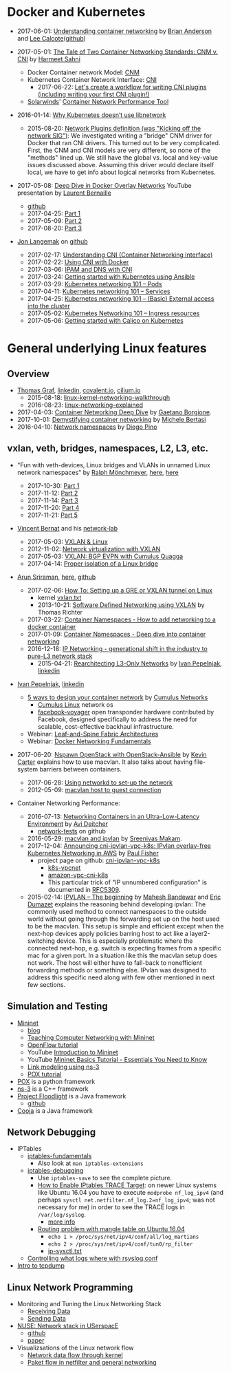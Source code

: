 
# Docker and Kubernetes

* 2017-06-01: [Understanding container networking](https://www.oreilly.com/ideas/understanding-container-networking) by [Brian Anderson](https://medium.com/@branderlog) and [Lee Calcote](https://en.wikipedia.org/wiki/Lee_Calcote)([github](https://github.com/leecalcote))
* 2017-05-01: [The Tale of Two Container Networking Standards: CNM v. CNI](http://www.nuagenetworks.net/blog/container-networking-standards/) by [Harmeet Sahni](https://www.linkedin.com/in/harmeetsahni/)
  * Docker Container network Model: [CNM](https://github.com/docker/libnetwork/blob/master/docs/design.md)
  * Kubernetes Container Network Interface: [CNI](https://github.com/containernetworking/cni)
    * 2017-06-22: [Let's create a workflow for writing CNI plugins (including writing your first CNI plugin!)](http://dougbtv.com/nfvpe/2017/06/22/cni-tutorial/)
  * [Solarwinds](https://github.com/solarwinds)' [Container Network Performance Tool](https://github.com/solarwinds/containers/tree/master/cnpt)
* 2016-01-14: [Why Kubernetes doesn’t use libnetwork](http://blog.kubernetes.io/2016/01/why-Kubernetes-doesnt-use-libnetwork.html)
  * 2015-08-20: [Network Plugins definition (was "Kicking off the network SIG")](https://groups.google.com/forum/#!topic/kubernetes-sig-network/5MWRPxsURUw): We investigated writing a "bridge" CNM driver for Docker that ran CNI drivers. This turned out to be very complicated. First, the CNM and CNI models are very different, so none of the "methods" lined up. We still have the global vs. local and key-value issues discussed above. Assuming this driver would declare itself local, we have to get info about logical networks from Kubernetes.

* 2017-05-08: [Deep Dive in Docker Overlay Networks](https://www.youtube.com/watch?v=b3XDl0YsVsg) YouTube presentation by [Laurent Bernaille](https://github.com/lbernail)
  * [github](https://github.com/lbernail/dockeroverlays)
  * 2017-04-25: [Part 1](http://techblog.d2-si.eu/2017/04/25/deep-dive-into-docker-overlay-networks-part-1.html)
  * 2017-05-09: [Part 2](http://techblog.d2-si.eu/2017/05/09/deep-dive-into-docker-overlay-networks-part-2.html)
  * 2017-08-20: [Part 3](http://techblog.d2-si.eu/2017/08/20/deep-dive-into-docker-overlay-networks-part-3.html)


* [Jon Langemak](http://www.dasblinkenlichten.com/test/) on [github](https://github.com/jonlangemak)
  * 2017-02-17: [Understanding CNI (Container Networking Interface)](http://www.dasblinkenlichten.com/understanding-cni-container-networking-interface/)
  * 2017-02-22: [Using CNI with Docker](http://www.dasblinkenlichten.com/using-cni-docker/)
  * 2017-03-06: [IPAM and DNS with CNI](http://www.dasblinkenlichten.com/ipam-dns-cni/)
  * 2017-03-24: [Getting started with Kubernetes using Ansible](http://www.dasblinkenlichten.com/getting-started-kubernetes-using-ansible/)
  * 2017-03-29: [Kubernetes networking 101 – Pods](http://www.dasblinkenlichten.com/kubernetes-networking-101-pods/)
  * 2017-04-11: [Kubernetes networking 101 – Services](http://www.dasblinkenlichten.com/kubernetes-networking-101-services/)
  * 2017-04-25: [Kubernetes networking 101 – (Basic) External access into the cluster](http://www.dasblinkenlichten.com/kubernetes-networking-101-basic-external-access-into-the-cluster/)
  * 2017-05-02: [Kubernetes Networking 101 – Ingress resources](http://www.dasblinkenlichten.com/kubernetes-networking-101-ingress-resources/)
  * 2017-05-06: [Getting started with Calico on Kubernetes](http://www.dasblinkenlichten.com/getting-started-with-calico-on-kubernetes/)


# General underlying Linux features

## Overview

* [Thomas Graf](https://github.com/tgraf), [linkedin](https://www.linkedin.com/in/thomas-graf-73104547/?locale=de_DE), [covalent.io](http://covalent.io/), [cilium.io](https://www.cilium.io/)
  * 2015-08-18: [linux-kernel-networking-walkthrough](https://www.slideshare.net/ThomasGraf5/linuxcon-2015-linux-kernel-networking-walkthrough)
  * 2016-08-23: [linux-networking-explained](https://www.slideshare.net/ThomasGraf5/linux-networking-explained)
* 2017-04-03: [Container Networking Deep Dive](http://events.linuxfoundation.org/sites/events/files/slides/Container%20Networking%20Deep%20Dive.pdf) by [Gaetano Borgione](https://www.linkedin.com/in/gaetano-borgione-2392bb1/).
* 2017-10-01: [Demystifying container networking](http://blog.mbrt.it/2017-10-01-demystifying-container-networking/) by [Michele Bertasi](https://github.com/mbrt)
* 2016-04-10: [Network namespaces](https://blogs.igalia.com/dpino/2016/04/10/network-namespaces/) by [Diego Pino](https://github.com/dpino)

## vxlan, veth, bridges, namespaces, L2, L3, etc.

* "Fun with veth-devices, Linux bridges and VLANs in unnamed Linux network namespaces" by [Ralph Mönchmeyer](http://linux-blog.anracom.com/impressum/), [here](http://docplayer.org/18603064-Dr-ralph-moenchmeyer.html), [here](https://www.xing.com/profile/Ralph_Moenchmeyer)
  * 2017-10-30: [Part 1](http://linux-blog.anracom.com/2017/10/30/fun-with-veth-devices-in-unnamed-linux-network-namespaces-i/)
  * 2017-11-12: [Part 2](http://linux-blog.anracom.com/2017/11/12/fun-with-veth-devices-linux-bridges-and-vlans-in-unnamed-linux-network-namespaces-ii/)
  * 2017-11-14: [Part 3](http://linux-blog.anracom.com/2017/11/14/fun-with-veth-devices-linux-bridges-and-vlans-in-unnamed-linux-network-namespaces-iii/)
  * 2017-11-20: [Part 4](http://linux-blog.anracom.com/2017/11/20/fun-with-veth-devices-linux-bridges-and-vlans-in-unnamed-linux-network-namespaces-iv/)
  * 2017-11-21: [Part 5](http://linux-blog.anracom.com/2017/11/21/fun-with-veth-devices-linux-bridges-and-vlans-in-unnamed-linux-network-namespaces-v/)


* [Vincent Bernat](https://github.com/vincentbernat) and his [network-lab](https://github.com/vincentbernat/network-lab)
  * 2017-05-03: [VXLAN & Linux](https://vincent.bernat.im/en/blog/2017-vxlan-linux)
  * 2012-11-02: [Network virtualization with VXLAN](https://vincent.bernat.im/en/blog/2012-multicast-vxlan)
  * 2017-05-03: [VXLAN: BGP EVPN with Cumulus Quagga](https://vincent.bernat.im/en/blog/2017-vxlan-bgp-evpn)
  * 2017-04-14: [Proper isolation of a Linux bridge](https://vincent.bernat.im/en/blog/2017-linux-bridge-isolation)


* [Arun Sriraman](http://blog.arunsriraman.com/), [here](http://www.arunsriraman.com/), [github](https://github.com/sarun87)
  * 2017-02-06: [How To: Setting up a GRE or VXLAN tunnel on Linux](http://blog.arunsriraman.com/2017/02/how-to-setting-up-gre-or-vxlan-tunnel.html)
    * kernel [vxlan.txt](https://www.kernel.org/doc/Documentation/networking/vxlan.txt)
    * 2013-10-21: [Software Defined Networking using VXLAN](http://events.linuxfoundation.org/sites/events/files/slides/2013-linuxcon.pdf) by Thomas Richter
  * 2017-03-22: [Container Namespaces - How to add networking to a docker container](http://blog.arunsriraman.com/2017/03/container-namespaces-how-to-add.html)
  * 2017-01-09: [Container Namespaces - Deep dive into container networking](http://blog.arunsriraman.com/2017/01/container-namespaces-deep-dive-into.html)
  * 2016-12-18: [IP Networking - generational shift in the industry to pure-L3 network stack](http://blog.arunsriraman.com/2016/12/ip-networking-generational-shift-in.html)
    * 2015-04-21: [Rearchitecting L3-Only Networks](http://blog.ipspace.net/2015/04/rearchitecting-l3-only-networks.html) by [Ivan Pepelnjak](http://www.ipspace.net/About_Ivan_Pepelnjak), [linkedin](https://www.linkedin.com/in/ivanpepelnjak/?locale=de_DE)


* [Ivan Pepelnjak](http://www.ipspace.net/About_Ivan_Pepelnjak), [linkedin](https://www.linkedin.com/in/ivanpepelnjak/?locale=de_DE)
  * [5 ways to design your container network](https://cumulusnetworks.com/blog/5-ways-design-container-network/) by [Cumulus Networks](https://cumulusnetworks.com/)
    * [Cumulus Linux](https://cumulusnetworks.com/products/cumulus-linux/) network os
    * [facebook-voyager](https://cumulusnetworks.com/blog/facebook-voyager/) open transponder hardware contributed by Facebook, designed specifically to address the need for scalable, cost-effective backhaul infrastructure.
  * Webinar: [Leaf-and-Spine Fabric Architectures](http://www.ipspace.net/Leaf-and-Spine_Fabric_Architectures)
  * Webinar: [Docker Networking Fundamentals](http://www.ipspace.net/Docker_Networking_Fundamentals)

* 2017-06-20: [Nspawn OpenStack with OpenStack-Ansible](https://cloudnull.io/2017/06/nspawning-openstack-ansible/) by [Kevin Carter](https://www.linkedin.com/in/mrkcarter/) explains how to use macvlan. It also talks about having file-system barriers between containers.
  * 2017-06-28: [Using networkd to set-up the network](https://cloudnull.io/2017/06/networkd-for-nspawn-with-openstack-ansible/)
  * 2012-05-09: [macvlan host to guest connection](http://noyaudolive.net/2012/05/09/lxc-and-macvlan-host-to-guest-connection/)

* Container Networking Performance:
  * 2016-07-13: [Networking Containers in an Ultra-Low-Latency Environment](https://de.slideshare.net/deitcher/linuxconcontainercon-japan-2016-networking-containers-in-ultralow-latency-environments) by [Avi Deitcher](https://github.com/deitch)
    * [network-tests](https://github.com/deitch/network-tests) on github
  * 2016-05-29: [macvlan and ipvlan](https://sreeninet.wordpress.com/2016/05/29/macvlan-and-ipvlan/) by [Sreenivas Makam](https://github.com/smakam).
  * 2017-12-04: [Announcing cni-ipvlan-vpc-k8s: IPvlan overlay-free Kubernetes Networking in AWS](https://eng.lyft.com/announcing-cni-ipvlan-vpc-k8s-ipvlan-overlay-free-kubernetes-networking-in-aws-95191201476e) by [Paul Fisher](https://github.com/paulnivin)
    * project page on github: [cni-ipvlan-vpc-k8s](https://github.com/lyft/cni-ipvlan-vpc-k8s)
      * [k8s-vpcnet](https://github.com/lstoll/k8s-vpcnet)
      * [amazon-vpc-cni-k8s](https://github.com/aws/amazon-vpc-cni-k8s)
      * This particular trick of "IP unnumbered configuration" is documented in [RFC5309](https://tools.ietf.org/html/rfc5309).
  * 2015-02-14: [IPVLAN – The beginning](https://people.netfilter.org/pablo/netdev0.1/papers/IPVLAN-The-beginning.pdf) by [Mahesh Bandewar](https://www.linkedin.com/in/mahesh-bandewar-8556871/?locale=de_DE) and  [Eric Dumazet](https://www.linkedin.com/in/eric-dumazet-ba252942/) explains the reasoning behind developing ipvlan: The commonly used method to connect namespaces to the outside world without going through the forwarding set up on the host used to be the macvlan. This setup is simple and efficient except when the next-hop devices apply policies barring host to act like a layer2-switching device. This is especially problematic where the connected next-hop, e.g. switch is expecting frames from a specific mac for a given port. In a situation like this the macvlan setup does not work. The host will either have to fall-back to nonefficient forwarding methods or something else. IPvlan was designed to address this specific need along with few other mentioned in next few sections.



## Simulation and Testing

* [Mininet](http://mininet.org/)
  * [blog](http://mininet.org/blog/)
  * [Teaching Computer Networking with Mininet](http://conferences.sigcomm.org/sigcomm/2014/doc/slides/mininet-intro.pdf)
  * [OpenFlow tutorial](https://github.com/mininet/openflow-tutorial/wiki)
  * YouTube [Introduction to Mininet](https://www.youtube.com/watch?v=jmlgXaocwiE)
  * YouTube [Mininet Basics Tutorial - Essentials You Need to Know](https://www.youtube.com/watch?v=oPtVYSyN1wE)
  * [Link modeling using ns-3](https://github.com/mininet/mininet/wiki/Link-modeling-using-ns-3)
  * [POX tutorial](http://sdnhub.org/tutorials/pox/)
* [POX](https://github.com/noxrepo/pox) is a python framework
* [ns-3](https://www.nsnam.org/documentation/) is a C++ framework
* [Project Floodlight](http://www.projectfloodlight.org/) is a Java framework
  * [github](https://github.com/floodlight/floodlight)
* [Cooja](https://github.com/contiki-os/contiki/wiki/An-Introduction-to-Cooja) is a Java framework

## Network Debugging

* IPTables
  * [iptables-fundamentals](http://www.thegeekstuff.com/2011/01/iptables-fundamentals)
    * Also look at `man iptables-extensions`
  * [iptables-debugging](http://backreference.org/2010/06/11/iptables-debugging/)
    * Use `iptables-save` to see the complete picture.
    * [How to Enable IPtables TRACE Target](https://serverfault.com/a/739411): on newer Linux systems like Ubuntu 16.04 you have to execute `modprobe nf_log_ipv4` (and perhaps `sysctl net.netfilter.nf_log.2=nf_log_ipv4`; was not necessary for me) in order to see the TRACE logs in `/var/log/syslog`.
      * [more info](https://www.centos.org/forums/viewtopic.php?f=47&t=54411)
    * [Routing problem with mangle table on Ubuntu 16.04](https://forum.level1techs.com/t/routing-problem-with-mangle-table-on-ubuntu-16-04/114736/2)
      * `echo 1 > /proc/sys/net/ipv4/conf/all/log_martians`
      * `echo 2 > /proc/sys/net/ipv4/conf/tun0/rp_filter`
      * [ip-sysctl.txt](https://www.kernel.org/doc/Documentation/networking/ip-sysctl.txt)
  * [Controlling what logs where with rsyslog.conf](http://www.the-art-of-web.com/system/rsyslog-config/)
* [Intro to tcpdump](https://forum.ivorde.com/tcpdump-how-to-to-capture-only-icmp-ping-echo-requests-t15191.html)

## Linux Network Programming

* Monitoring and Tuning the Linux Networking Stack
  * [Receiving Data](https://blog.packagecloud.io/eng/2016/06/22/monitoring-tuning-linux-networking-stack-receiving-data/)
  * [Sending Data](https://blog.packagecloud.io/eng/2017/02/06/monitoring-tuning-linux-networking-stack-sending-data/)
* [NUSE: Network stack in USerspacE](http://libos-nuse.github.io/)
  * [github](https://github.com/libos-nuse/net-next-nuse)
  * [paper](https://people.netfilter.org/pablo/netdev0.1/papers/Library-Operating-System-with-Mainline-Linux-Network-Stack.pdf)
* Visualizsations of the Linux network flow
  * [Network data flow through kernel](https://mwiki.static.linuxfound.org/images/1/1c/Network_data_flow_through_kernel.png)
  * [Paket flow in netfilter and general networking](http://inai.de/images/nf-packet-flow.png)
